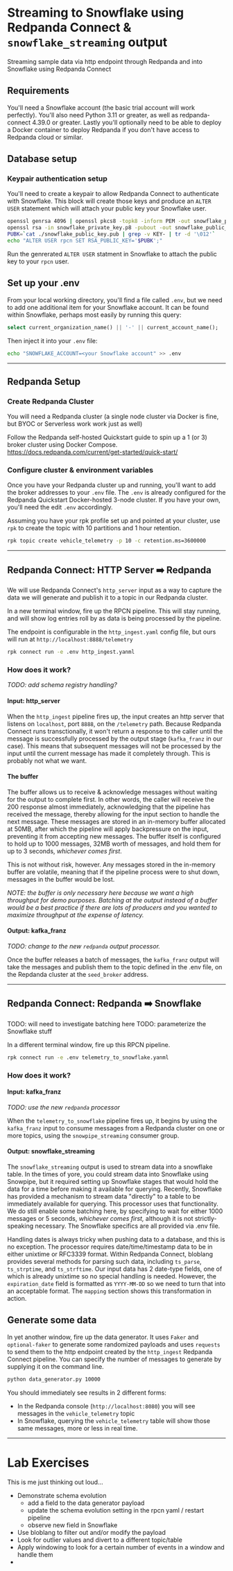 # Streaming to Snowflake using Redpanda Connect & `snowflake_streaming` output
Streaming sample data via http endpoint through Redpanda and into Snowflake using Redpanda Connect



## Requirements

You'll need a Snowflake account (the basic trial account will work perfectly).  You'll also need Python 3.11 or greater, as well as redpanda-connect 4.39.0 or greater.  Lastly you'll optionally need to be able to deploy a Docker container to deploy Redpanda if you don't have access to Redpanda cloud or similar.


## Database setup


### Keypair authentication setup

You'll need to create a keypair to allow Redpanda Connect to authenticate with Snowflake.  This block will create those keys and produce an `ALTER USER` statement which will attach your public key your Snowflake user.

```bash
openssl genrsa 4096 | openssl pkcs8 -topk8 -inform PEM -out snowflake_private_key.p8 -nocrypt
openssl rsa -in snowflake_private_key.p8 -pubout -out snowflake_public_key.pub
PUBK=`cat ./snowflake_public_key.pub | grep -v KEY- | tr -d '\012'`
echo "ALTER USER rpcn SET RSA_PUBLIC_KEY='$PUBK';"
```

Run the genrerated `ALTER USER` statment in Snowflake to attach the public key to your `rpcn` user.


## Set up your .env


From your local working directory, you'll find a file called `.env`, but we need to add one additional item for your Snowflake account.  It can be found within Snowflake, perhaps most easily by running this query:

```sql
select current_organization_name() || '-' || current_account_name();
```

Then inject it into your `.env` file:

```bash
echo "SNOWFLAKE_ACCOUNT=<your Snowflake account" >> .env
```


---

## Redpanda Setup


### Create Redpanda Cluster
You will need a Redpanda cluster (a single node cluster via Docker is fine, but BYOC or Serverless work work just as well)

Follow the Redpanda self-hosted Quickstart guide to spin up a 1 (or 3) broker cluster using Docker Compose.
https://docs.redpanda.com/current/get-started/quick-start/



### Configure cluster & environment variables

Once you have your Redpanda cluster up and running, you'll want to add the broker addresses to your `.env` file.  The `.env` is already configured for the Redpanda Quickstart Docker-hosted 3-node cluster.   If you have your own, you'll need the edit `.env` accordingly.


Assuming you have your rpk profile set up and pointed at your cluster, use `rpk` to create the topic with 10 partitions and 1 hour retention.

```bash
rpk topic create vehicle_telemetry -p 10 -c retention.ms=3600000
```

---

## Redpanda Connect:  HTTP Server ➡️ Redpanda 

We will use Redpanda Connect's `http_server` input as a way to capture the data we will generate and publish it to a topic in our Redpanda cluster.   

In a new terminal window, fire up the RPCN pipeline.  This will stay running, and will show log entries roll by as data is being processed by the pipeline.

The endpoint is configurable in the `http_ingest.yaml` config file, but ours will run at `http://localhost:8888/telemetry`

```bash
rpk connect run -e .env http_ingest.yanml
```

### How does it work?

_TODO:  add schema registry handling?_

#### Input: http_server

When the `http_ingest` pipeline fires up, the input creates an http server that listens on `localhost`, port `8888`, on the `/telemetry` path.  Because Redpanda Connect runs transctionally, it won't return a response to the caller until the message is successfully processed by the output stage (`kafka_franz` in our case).  This means that subsequent messages will not be processed by the input until the current message has made it completely through.   This is probably not what we want.

#### The buffer

The buffer allows us to receive & acknowledge messages without waiting for the output to complete first.   In other words, the caller will receive the 200 response almost immediately, acknowledging that the pipeline has received the message, thereby allowing for the input section to handle the next message.  These messages are stored in an in-memory buffer allocated at 50MB, after which the pipeline will apply backpressure on the input, preventing it from accepting new messages.  The buffer itself is configured to hold up to 1000 messages, 32MB worth of messages, and hold them for up to 3 seconds, _whichever comes first_.

This is not without risk, however.  Any messages stored in the in-memory buffer are volatile, meaning that if the pipeline process were to shut down, messages in the buffer would be lost.  

_NOTE:  the buffer is only necessary here because we want a high throughput for demo purposes.  Batching at the output instead of a buffer would be a best practice if there are lots of producers and you wanted to maximize throughput at the expense of latency._


#### Output: kafka_franz

_TODO:  change to the new `redpanda` output processor._

Once the buffer releases a batch of messages, the `kafka_franz` output will take the messages and publish them to the topic defined in the .env file, on the Repdanda cluster at the `seed_broker` address.


---

## Redpanda Connect:  Redpanda ➡️ Snowflake

TODO:  will need to investigate batching here
TODO:  parameterize the Snowflake stuff

In a different terminal window, fire up this RPCN pipeline. 

```bash
rpk connect run -e .env telemetry_to_snowflake.yanml
```

### How does it work?

#### Input:  kafka_franz

_TODO: use the new `redpanda` processor_

When the `telemetry_to_snowflake` pipeline fires up, it begins by using the `kafka_franz` input to consume messages from a Redpanda cluster on one or more topics, using the `snowpipe_streaming` consumer group.

#### Output: snowflake_streaming

The `snowflake_streaming` output is used to stream data into a snowflake table.   In the times of yore, you could stream data into Snowflake using Snowpipe, but it required setting up Snowflake stages that would hold the data for a time before making it available for querying.  Recently, Snowflake has provided a mechanism to stream data "directly" to a table to be immediately available for querying.   This processor uses that functionality.  We do still enable some batching here, by specifying to wait for either 1000 messages or 5 seconds, _whichever comes first,_ although it is not strictly-speaking necessary.  The Snowflake specifics are all provided via .env file.

Handling dates is always tricky when pushing data to a database, and this is no exception.   The processor requires date/time/timestamp data to be in either unixtime or RFC3339 format.  Within Redpanda Connect, bloblang provides several methods for parsing such data, including `ts_parse`, `ts_strptime`, and `ts_strftime`.  Our input data has 2 date-type fields, one of which is already unixtime so no special handling is needed.   However, the `expiration_date` field is formatted as `YYYY-MM-DD` so we need to turn that into an acceptable format.  The `mapping` section shows this transformation in action.


## Generate some data

In yet another window, fire up the data generator.   It uses `Faker` and `optional-faker` to generate some randomized payloads and uses `requests` to send them to the http endpoint created by the `http_ingest` Redpanda Connect pipeline.  You can specify the number of messages to generate by supplying it on the command line.

```bash
python data_generator.py 10000
```

You should immediately see results in 2 different forms:

* In the Redpanda console (`http://localhost:8080`) you will see messages in the `vehicle_telemetry` topic
* In Snowflake, querying the `vehicle_telemetry` table will show those same messages, more or less in real time.

---

# Lab Exercises

This is me just thinking out loud...

* Demonstrate schema evolution
  * add a field to the data generator payload
  * update the schema evolution setting in the rpcn yaml / restart pipeline
  * observe new field in Snowflake
* Use bloblang to filter out and/or modify the payload
* Look for outlier values and divert to a different topic/table
* Apply windowing to look for a certain number of events in a window and handle them
* 